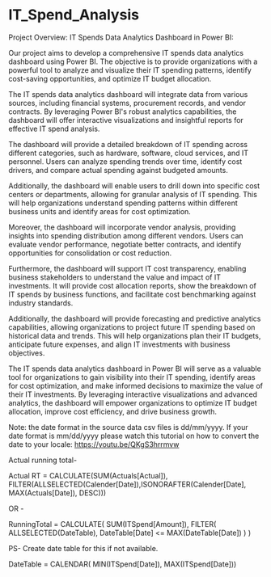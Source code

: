 # IT_Spend_Analysis

Project Overview: IT Spends Data Analytics Dashboard in Power BI:

Our project aims to develop a comprehensive IT spends data analytics dashboard using Power BI. The objective is to provide organizations with a powerful tool to analyze and visualize their IT spending patterns, identify cost-saving opportunities, and optimize IT budget allocation.

The IT spends data analytics dashboard will integrate data from various sources, including financial systems, procurement records, and vendor contracts. By leveraging Power BI's robust analytics capabilities, the dashboard will offer interactive visualizations and insightful reports for effective IT spend analysis.

The dashboard will provide a detailed breakdown of IT spending across different categories, such as hardware, software, cloud services, and IT personnel. Users can analyze spending trends over time, identify cost drivers, and compare actual spending against budgeted amounts.

Additionally, the dashboard will enable users to drill down into specific cost centers or departments, allowing for granular analysis of IT spending. This will help organizations understand spending patterns within different business units and identify areas for cost optimization.

Moreover, the dashboard will incorporate vendor analysis, providing insights into spending distribution among different vendors. Users can evaluate vendor performance, negotiate better contracts, and identify opportunities for consolidation or cost reduction.

Furthermore, the dashboard will support IT cost transparency, enabling business stakeholders to understand the value and impact of IT investments. It will provide cost allocation reports, show the breakdown of IT spends by business functions, and facilitate cost benchmarking against industry standards.

Additionally, the dashboard will provide forecasting and predictive analytics capabilities, allowing organizations to project future IT spending based on historical data and trends. This will help organizations plan their IT budgets, anticipate future expenses, and align IT investments with business objectives.

The IT spends data analytics dashboard in Power BI will serve as a valuable tool for organizations to gain visibility into their IT spending, identify areas for cost optimization, and make informed decisions to maximize the value of their IT investments. By leveraging interactive visualizations and advanced analytics, the dashboard will empower organizations to optimize IT budget allocation, improve cost efficiency, and drive business growth.


Note: the date format in the source data csv files is dd/mm/yyyy. If your date format is mm/dd/yyyy please watch this tutorial on how to convert the date to your locale: https://youtu.be/QKgS3hrrmvw



Actual running total- 

Actual RT = CALCULATE(SUM(Actuals[Actual]), FILTER(ALLSELECTED(Calender[Date]),ISONORAFTER(Calender[Date], MAX(Actuals[Date]), DESC)))


OR - 

RunningTotal = 
CALCULATE(
    SUM(ITSpend[Amount]),
    FILTER(
        ALLSELECTED(DateTable),
        DateTable[Date] <= MAX(DateTable[Date])
    )
)


PS- Create date table for this if not available.

DateTable = 
CALENDAR(
    MIN(ITSpend[Date]),
    MAX(ITSpend[Date]))

